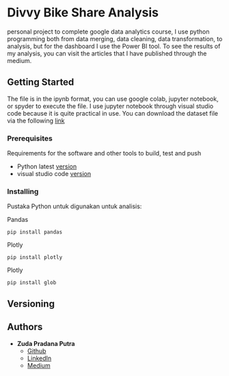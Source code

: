 # Divvy Bike Share Analysis

personal project to complete google data analytics course, I use python programming both from data merging, 
data cleaning, data transformation, to analysis, but for the dashboard I use the Power BI tool. To see the 
results of my analysis, you can visit the articles that I have published through the medium.

## Getting Started

The file is in the ipynb format, you can use google colab, jupyter notebook, or spyder to execute the file. 
I use jupyter notebook through visual studio code because it is quite practical in use. You can download the 
dataset file via the following [link](https://divvy-tripdata.s3.amazonaws.com/index.html)

### Prerequisites

Requirements for the software and other tools to build, test and push 
- Python latest [version](https://www.python.org/downloads/)
- visual studio code [version](https://code.visualstudio.com/)

### Installing

Pustaka Python untuk digunakan untuk analisis:

Pandas

    pip install pandas

Plotly

    pip install plotly
    
Plotly

    pip install glob

## Versioning


## Authors

  - **Zuda Pradana Putra**
    - [Github](https://github.com/ZudaPradana)
    - [LinkedIn](https://www.linkedin.com/in/callmezydd/)
    - [Medium](https://callmezydd.medium.com/)
